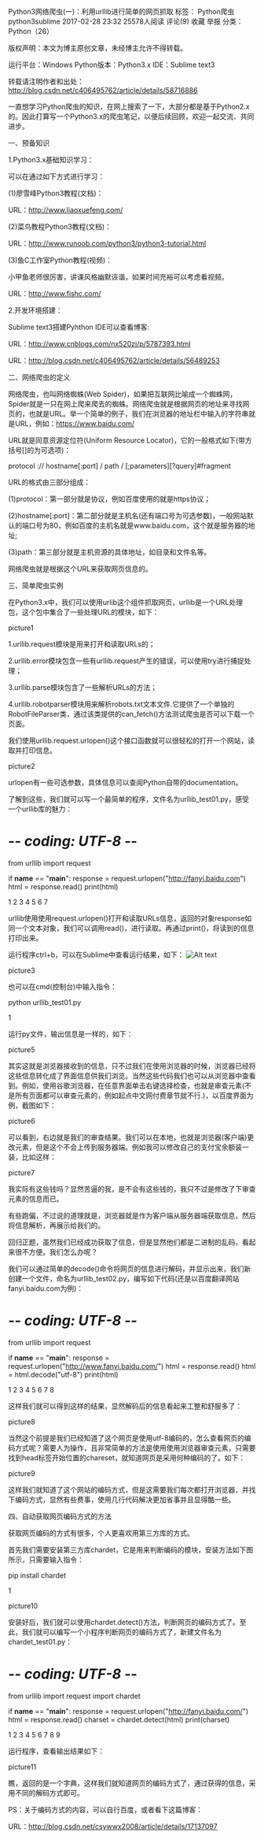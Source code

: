 Python3网络爬虫(一)：利用urllib进行简单的网页抓取
标签： Python爬虫python3sublime
2017-02-28 23:32 25578人阅读 评论(9) 收藏 举报
分类：
Python（26）

版权声明：本文为博主原创文章，未经博主允许不得转载。

运行平台：Windows
Python版本：Python3.x
IDE：Sublime text3

转载请注明作者和出处：http://blog.csdn.net/c406495762/article/details/58716886

   一直想学习Python爬虫的知识，在网上搜索了一下，大部分都是基于Python2.x的。因此打算写一个Python3.x的爬虫笔记，以便后续回顾，欢迎一起交流、共同进步。

一、预备知识

1.Python3.x基础知识学习：

   可以在通过如下方式进行学习：

   (1)廖雪峰Python3教程(文档)：

   URL：http://www.liaoxuefeng.com/

   (2)菜鸟教程Python3教程(文档)：

   URL：http://www.runoob.com/python3/python3-tutorial.html

   (3)鱼C工作室Python教程(视频)：

   小甲鱼老师很厉害，讲课风格幽默诙谐，如果时间充裕可以考虑看视频。

   URL：http://www.fishc.com/

2.开发环境搭建：

   Sublime text3搭建Pyhthon IDE可以查看博客:

   URL：http://www.cnblogs.com/nx520zj/p/5787393.html

   URL：http://blog.csdn.net/c406495762/article/details/56489253

二、网络爬虫的定义

   网络爬虫，也叫网络蜘蛛(Web Spider)，如果把互联网比喻成一个蜘蛛网，Spider就是一只在网上爬来爬去的蜘蛛。网络爬虫就是根据网页的地址来寻找网页的，也就是URL。举一个简单的例子，我们在浏览器的地址栏中输入的字符串就是URL，例如：https://www.baidu.com/

   URL就是同意资源定位符(Uniform Resource Locator)，它的一般格式如下(带方括号[]的为可选项)：

   protocol :// hostname[:port] / path / [;parameters][?query]#fragment

   URL的格式由三部分组成：

   (1)protocol：第一部分就是协议，例如百度使用的就是https协议；

   (2)hostname[:port]：第二部分就是主机名(还有端口号为可选参数)，一般网站默认的端口号为80，例如百度的主机名就是www.baidu.com，这个就是服务器的地址;

   (3)path：第三部分就是主机资源的具体地址，如目录和文件名等。

   网络爬虫就是根据这个URL来获取网页信息的。

三、简单爬虫实例

   在Python3.x中，我们可以使用urlib这个组件抓取网页，urllib是一个URL处理包，这个包中集合了一些处理URL的模块，如下：

   picture1

1.urllib.request模块是用来打开和读取URLs的；

2.urllib.error模块包含一些有urllib.request产生的错误，可以使用try进行捕捉处理；

3.urllib.parse模块包含了一些解析URLs的方法；

4.urllib.robotparser模块用来解析robots.txt文本文件.它提供了一个单独的RobotFileParser类，通过该类提供的can_fetch()方法测试爬虫是否可以下载一个页面。

   我们使用urllib.request.urlopen()这个接口函数就可以很轻松的打开一个网站，读取并打印信息。

   picture2

   urlopen有一些可选参数，具体信息可以查阅Python自带的documentation。

   了解到这些，我们就可以写一个最简单的程序，文件名为urllib_test01.py，感受一个urllib库的魅力：

# -*- coding: UTF-8 -*-
from urllib import request

if __name__ == "__main__":
   response = request.urlopen("http://fanyi.baidu.com")
   html = response.read()
   print(html)

   1
   2
   3
   4
   5
   6
   7

   urllib使用使用request.urlopen()打开和读取URLs信息，返回的对象response如同一个文本对象，我们可以调用read()，进行读取。再通过print()，将读到的信息打印出来。

   运行程序ctrl+b，可以在Sublime中查看运行结果，如下：
   ![Alt text](https://github.com/chenyufeng1991/NewsClient/raw/master/Screenshots/2.png)

   picture3

   也可以在cmd(控制台)中输入指令：

python urllib_test01.py

   1

   运行py文件，输出信息是一样的，如下：

   picture5

   其实这就是浏览器接收到的信息，只不过我们在使用浏览器的时候，浏览器已经将这些信息转化成了界面信息供我们浏览。当然这些代码我们也可以从浏览器中查看到。例如，使用谷歌浏览器，在任意界面单击右键选择检查，也就是审查元素(不是所有页面都可以审查元素的，例如起点中文网付费章节就不行.)，以百度界面为例，截图如下：

   picture6

   可以看到，右边就是我们的审查结果。我们可以在本地，也就是浏览器(客户端)更改元素，但是这个不会上传到服务器端。例如我可以修改自己的支付宝余额装一装，比如这样：

   picture7

   我实际有这些钱吗？显然苦逼的我，是不会有这些钱的，我只不过是修改了下审查元素的信息而已。

   有些跑偏，不过说的道理就是，浏览器就是作为客户端从服务器端获取信息，然后将信息解析，再展示给我们的。

   回归正题，虽然我们已经成功获取了信息，但是显然他们都是二进制的乱码，看起来很不方便。我们怎么办呢？

   我们可以通过简单的decode()命令将网页的信息进行解码，并显示出来，我们新创建一个文件，命名为urllib_test02.py，编写如下代码(还是以百度翻译网站fanyi.baidu.com为例)：

# -*- coding: UTF-8 -*-
from urllib import request

if __name__ == "__main__":
   response = request.urlopen("http://www.fanyi.baidu.com/")
   html = response.read()
   html = html.decode("utf-8")
   print(html)

   1
   2
   3
   4
   5
   6
   7
   8

   这样我们就可以得到这样的结果，显然解码后的信息看起来工整和舒服多了：

   picture8

   当然这个前提是我们已经知道了这个网页是使用utf-8编码的，怎么查看网页的编码方式呢？需要人为操作，且非常简单的方法是使用使用浏览器审查元素，只需要找到head标签开始位置的chareset，就知道网页是采用何种编码的了。如下：

   picture9

   这样我们就知道了这个网站的编码方式，但是这需要我们每次都打开浏览器，并找下编码方式，显然有些费事，使用几行代码解决更加省事并且显得酷一些。

四、自动获取网页编码方式的方法

   获取网页编码的方式有很多，个人更喜欢用第三方库的方式。

   首先我们需要安装第三方库chardet，它是用来判断编码的模块，安装方法如下图所示，只需要输入指令：

pip install chardet

   1

   picture10

   安装好后，我们就可以使用chardet.detect()方法，判断网页的编码方式了。至此，我们就可以编写一个小程序判断网页的编码方式了，新建文件名为chardet_test01.py：

# -*- coding: UTF-8 -*-
from urllib import request
import chardet

if __name__ == "__main__":
   response = request.urlopen("http://fanyi.baidu.com/")
   html = response.read()
   charset = chardet.detect(html)
   print(charset)

   1
   2
   3
   4
   5
   6
   7
   8
   9

   运行程序，查看输出结果如下：

   picture11

   瞧，返回的是一个字典，这样我们就知道网页的编码方式了，通过获得的信息，采用不同的解码方式即可。

PS：关于编码方式的内容，可以自行百度，或者看下这篇博客：

URL：http://blog.csdn.net/csywwx2008/article/details/17137097
